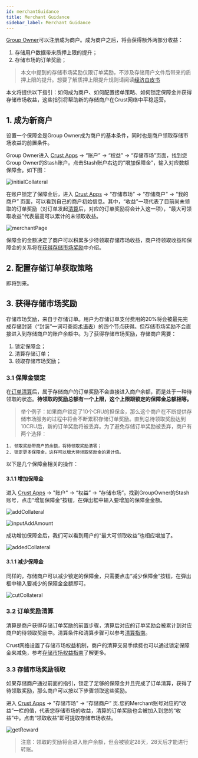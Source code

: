```yaml
---
id: merchantGuidance
title: Merchant Guidance
sidebar_label: Merchant Guidance
---
```


[Group Owner](ownerNode.md)可以注册成为商户。成为商户之后，将会获得额外两部分收益：

1. 存储用户数据带来质押上限的提升；
2. 存储市场的订单奖励；

> 本文中提到的存储市场奖励仅限订单奖励，不涉及存储用户文件后带来的质押上限的提升。想要了解质押上限提升规则请阅读[经济白皮书](https://crust-data.oss-cn-shanghai.aliyuncs.com/crust-home/whitepapers/ecowhitepaper_en.pdf)

本文将提供以下指引：如何成为商户、如何配置接单策略、如何锁定保障金并获得存储市场收益，这些指引将帮助新的存储商户在Crust网络中平稳运营。

## 1. 成为新商户

设置一个保障金是Group Owner成为商户的基本条件，同时也是商户领取存储市场收益的前置条件。

Group Owner进入 [Crust Apps](https://apps.crust.network) -> “账户” -> “权益” -> “存储市场”页面，找到您Group Owner的Stash账户。点击Stash账户右边的“增加保障金”，输入对应数额保障金。如下图：

![initialCollateral](assets/merchant/initialCollateral.png)

在账户锁定了保障金后，进入 [Crust Apps](https://apps.crust.network) -> “存储市场” -> “存储商户” -> “我的商户” 页面，可以看到自己的商户初始信息。其中，“收益”一项代表了目前尚未领取的订单奖励（对订单发起[清算](orderSettlement.md)后，对应的订单奖励将会计入这一项），“最大可领取收益”代表最高可以累计的未领取收益。

![merchantPage](assets/merchant/merchantPage.png)

保障金的金额决定了商户可以积累多少待领取存储市场收益，商户待领取收益和保障金的关系将在[获得存储市场奖励](#3-获得存储市场奖励)中介绍。

## 2. 配置存储订单获取策略

即将到来。

## 3. 获得存储市场奖励

存储市场奖励，来自于存储订单。用户为存储订单支付费用的20%将会被最先完成存储封装（“封装”一词可查阅[术语表](glossary.md)）的四个节点获得。但存储市场奖励不会直接进入到存储商户的账户余额中。为了获得存储市场奖励，存储商户需要：

1. 锁定保障金；
2. 清算存储订单；
3. 领取存储市场奖励；

### 3.1 保障金锁定

在[订单清算](orderSettlement.md)后，属于存储商户的订单奖励不会直接进入商户余额，而是处于一种待领取的状态。**待领取的奖励总额有一个上限，这个上限跟锁定的保障金总额相等。**

> 举个例子：如果商户锁定了10个CRU的担保金，那么这个商户在不断提供存储市场服务的过程中将会不断累积存储订单奖励。直到总待领取奖励达到10CRU后，新的订单奖励将被丢弃。为了避免存储订单奖励被丢弃，商户有两个选择：

    1. 领取奖励带商户的余额，将待领取奖励清零；
    2. 锁定更多保障金，这样可以增大待领取奖励金的累计值。

以下是几个保障金相关的操作：

#### 3.1.1 增加保障金

进入 [Crust Apps](https://apps.crust.network) -> "账户" -> “权益” -> “存储市场”。找到GroupOwner的Stash账号，点击“增加保障金”按钮，在弹出框中输入要增加的保障金金额。

![addCollateral](assets/merchant/addCollateral.png)

![inputAddAmount](assets/merchant/inputAddAmount.png)

成功增加保障金后，我们可以看到用户的“最大可领取收益”也相应增加了。

![addedCollateral](assets/merchant/addedCollateral.png)

#### 3.1.1 减少保障金

同样的，存储商户可以减少锁定的保障金，只需要点击“减少保障金”按钮，在弹出框中输入要减少的保障金金额即可。

![cutCollateral](assets/merchant/cutCollateral.png)

### 3.2 订单奖励清算

清算是商户获得存储订单奖励的前置步骤，清算后对应的订单奖励会被累计到对应商户的待领取奖励中。清算条件和清算步骤可以参考[清算指南](orderSettlement.md)。

Crust网络设置了存储市场权益机制，商户的清算交易手续费也可以通过锁定保障金来减免，参考[存储市场权益指南](marketBenefits.md)了解更多。

### 3.3 存储市场奖励领取

如果存储商户通过前面的指引，锁定了足够的保障金并且完成了订单清算，获得了待领取奖励，那么商户可以按以下步骤领取这些奖励。

进入 [Crust Apps](https://apps.crust.network) -> "存储市场" -> “存储商户” 页.您的Merchant账号对应的“收益”一栏的值，代表您存储市场的收益，清算的订单奖励也会被加入到您的“收益”中。点击“领取收益”即可提取存储市场收益。

![getReward](assets/merchant/getReward.png)

>注意：领取的奖励将会进入账户余额，但会被锁定28天，28天后才能进行转账。
